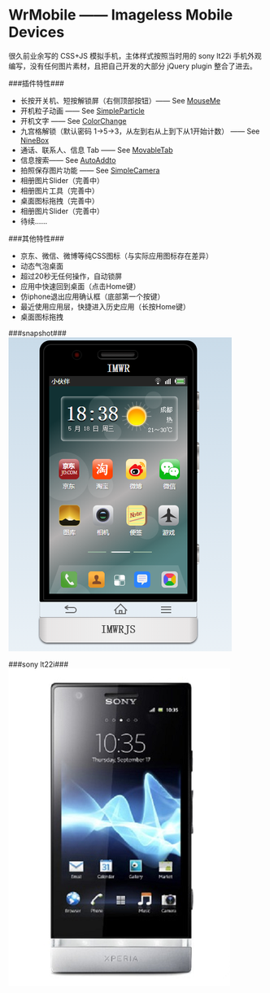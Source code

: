 # WrMobile —— Imageless Mobile Devices
很久前业余写的 CSS+JS 模拟手机，主体样式按照当时用的 sony lt22i 手机外观编写，没有任何图片素材，且把自己开发的大部分 jQuery plugin 整合了进去。

###插件特性###
+ 长按开关机、短按解锁屏（右侧顶部按钮）—— See [MouseMe](https://github.com/imwr/MouseMe)
+ 开机粒子动画 —— See [SimpleParticle](https://github.com/imwr/SimpleParticle)
+ 开机文字 —— See [ColorChange](https://github.com/imwr/ColorChange)
+ 九宫格解锁（默认密码 1→5→3，从左到右从上到下从1开始计数） —— See [NineBox](https://github.com/imwr/NineBox)
+ 通话、联系人、信息 Tab —— See [MovableTab](https://github.com/imwr/MovableTab)
+ 信息搜索—— See [AutoAddto](https://github.com/imwr/AutoAddto)
+ 拍照保存图片功能 —— See [SimpleCamera](https://github.com/imwr/SimpleCamera)
+ 相册图片Slider（完善中）
+ 相册图片工具（完善中）
+ 桌面图标拖拽（完善中）
+ 相册图片Slider（完善中）
+ 待续......

###其他特性###
+ 京东、微信、微博等纯CSS图标（与实际应用图标存在差异）
+ 动态气泡桌面
+ 超过20秒无任何操作，自动锁屏
+ 应用中快速回到桌面（点击Home键）
+ 仿iphone退出应用确认框（底部第一个按键）
+ 最近使用应用层，快捷进入历史应用（长按Home键）
+ 桌面图标拖拽

###snapshot###
![image](snapshot/test.png)

###sony lt22i###
![image](snapshot/sony-lt22i.png)

<!--
###demo###
See [here](http://tt-cc.cn/front-end/jquery-game/imageless-mobile)
-->
